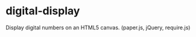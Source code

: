 digital-display
===============

Display digital numbers on an HTML5 canvas. (paper.js, jQuery, require.js)